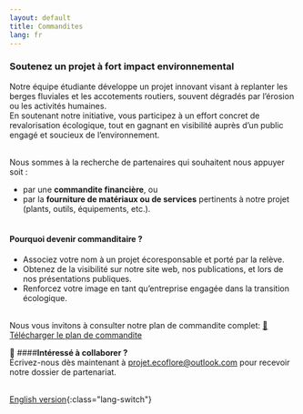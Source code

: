 ```yaml
---
layout: default
title: Commandites
lang: fr
---
```

### Soutenez un projet à fort impact environnemental<br>

Notre équipe étudiante développe un projet innovant visant à replanter les berges fluviales et les accotements routiers, souvent dégradés par l’érosion ou les activités humaines.<br>
En soutenant notre initiative, vous participez à un effort concret de revalorisation écologique, tout en gagnant en visibilité auprès d’un public engagé et soucieux de l’environnement.<br><br>

Nous sommes à la recherche de partenaires qui souhaitent nous appuyer soit :<br>
- par une **commandite financière**, ou<br>
- par la **fourniture de matériaux ou de services** pertinents à notre projet (plants, outils, équipements, etc.).<br><br>

#### Pourquoi devenir commanditaire ?<br>
- Associez votre nom à un projet écoresponsable et porté par la relève.<br>
- Obtenez de la visibilité sur notre site web, nos publications, et lors de nos présentations publiques.<br>
- Renforcez votre image en tant qu’entreprise engagée dans la transition écologique.<br><br>

Nous vous invitons à consulter notre plan de commandite complet: <a href="{{ '../assets/pdf/Plan de commandite-ECOFLORE-rev1-03-07-2025.pdf' | relative_url }}" target="_blank">📄 Télécharger le plan de commandite</a>

📩 ####**Intéressé à collaborer ?**<br>
Écrivez-nous dès maintenant à [projet.ecoflore@outlook.com](mailto:projet.ecoflore@outlook.com) pour recevoir notre dossier de partenariat.<br><br>

[English version](../en/sponsorship.html){:class="lang-switch"}


